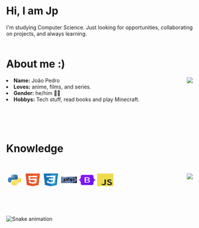 

# Hi, I am Jp
I'm studying Computer Science. Just looking for opportunities, collaborating on projects, and always learning.
<br><br>


</div>

# About me :)
<img src="https://64.media.tumblr.com/8a29b3a47f6e86976e924372d352fb75/tumblr_n1rm2kaYE51s9jnzyo3_500.gif" align="right">
<li>
 <b>Name:</b> João Pedro
<li>
<b>Loves:</b> anime, films, and series.
</li>
<li>
<b>Gender:</b> he/him 🏳️‍⚧️
</li>
<li>
<b>Hobbys:</b> Tech stuff, read books and play Minecraft.
</li>
<br><br><br><br>
</div>


# Knowledge
<div>
 <br>
<p>

<img src="https://i.pinimg.com/originals/8d/4b/77/8d4b77c44b7a68c0fd609411e2c0ec3c.gif" align="right">
</div>
<p>
<p align="left">

<img align="center" alt="cat-Python" height="35" width="45" src="https://raw.githubusercontent.com/devicons/devicon/master/icons/python/python-original.svg">
 
<img align="center" alt="cat-HTML" height="35" width="45" src="https://raw.githubusercontent.com/devicons/devicon/master/icons/html5/html5-original.svg">
  
<img align="center" alt="cat-CSS" height="35" width="45" src="https://raw.githubusercontent.com/devicons/devicon/master/icons/css3/css3-original.svg">
  
<img align="center" alt="cat-PHP" height="35" width="45" src="https://raw.githubusercontent.com/devicons/devicon/master/icons/php/php-original.svg">
  
<img align="center" alt="cat-BOOTSTRAP" height="35" width="45" src="https://raw.githubusercontent.com/devicons/devicon/master/icons/bootstrap/bootstrap-original.svg">
  
<img align="center" alt="cat-JAVASCRIPT" height="35" width="45" src="https://raw.githubusercontent.com/devicons/devicon/master/icons/javascript/javascript-original.svg">
<br><br><br>
<!---
o very good at writing Guides like my Yuzu Emulator Guide or writing this shit here. Literally took me Hours to write this while hearing music. Also good @ Graphics Design, which i mostly post on Twitter, where a big part my Stuff already is sitting
--->
</p>
<br>

![Snake animation](https://github.com/victorgnoatto/victorgnoatto/blob/output/github-contribution-grid-snake.svg)

<!---
catarinazp/catarinazp is a ✨ special ✨ repository because its `README.md` (this file) 
appears on your GitHub profile.
You can click the Preview link to take a look at your changes.
--->
